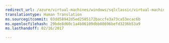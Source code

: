 ```yaml
---
redirect_url: /azure/virtual-machines/windows/sqlclassic/virtual-machines-windows-classic-sql-connect
translationtype: Human Translation
ms.sourcegitcommit: 03dd58942d5ed2585172baccfe3a73ca53ecac6b
ms.openlocfilehash: 29bde8d60c1a4b86109dbb08696befd3236b53a9
ms.lasthandoff: 02/16/2017

---
```

